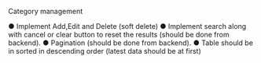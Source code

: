  Category management  

● Implement Add,Edit and Delete (soft delete) 
● Implement search along with cancel or clear button to reset the results (should be done from backend). 
● Pagination  (should be done from backend). 
● Table should be in sorted in descending order (latest data should be at first) 